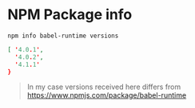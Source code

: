 # NPM Package info

```shell
npm info babel-runtime versions
```

```json
[ '4.0.1',
  '4.0.2',
  '4.1.1'
}
```

> In my case versions received here differs from https://www.npmjs.com/package/babel-runtime
